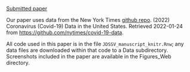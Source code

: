 [Submitted paper](JDSSV_manuscript_knitr)

Our paper uses data from the New York Times [github repo](https://github.com/nytimes/covid-19-data/). (2022) Coronavirus (Covid-19) Data in the United States. Retrieved 2022-01-24 from https://github.com/nytimes/covid-19-data.

All code used in this paper is in the file `JDSSV_manuscript_knitr.Rnw`; any data files are downloaded within that code to a Data subdirectory. Screenshots included in the paper are available in the Figures_Web directory.
